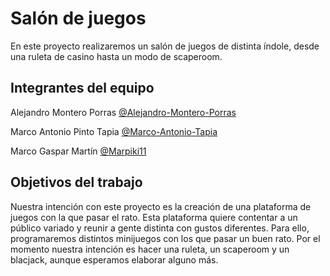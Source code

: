 # Salón de juegos

En este proyecto realizaremos un salón de juegos de distinta índole, desde una ruleta de casino hasta un modo de scaperoom.

## Integrantes del equipo

Alejandro Montero Porras [@Alejandro-Montero-Porras](https://github.com/Alejandro-Montero-Porras)

Marco Antonio Pinto Tapia [@Marco-Antonio-Tapia](https://github.com/Marco-Antonio-Pinto)

Marco Gaspar Martín [@Marpiki11](https://github.com/Marpiki11)

## Objetivos del trabajo

Nuestra intención con este proyecto es la creación de una plataforma de juegos con la que pasar el rato. Esta plataforma quiere contentar a un público variado y reunir a gente distinta con gustos diferentes. Para ello, programaremos distintos minijuegos con los que pasar un buen rato. Por el momento nuestra intención es hacer una ruleta, un scaperoom y un blacjack, aunque esperamos elaborar alguno más.
